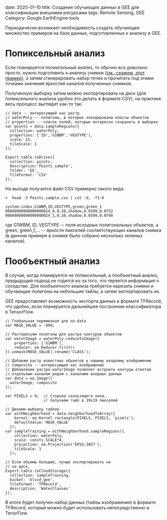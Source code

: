 date: 2020-01-10
title:  Создание обучающих данных в GEE для классификации внешними ресурсами
tags: Remote Sensing, GEE
Category: Google EarthEngine tools



Периодически возникает необходимость создать обучающее множество примеров на базе данных,
подготовленных к анализу в GEE.

# Попиксельный анализ

Если планируется попиксельный анализ, то обычно все довольно просто,
нужно подготовить к анализу снимки ([см., скажем, этот пример]({filename}/2019-12-13-GEE.md)),
а затем сгенерировать набор точек и прочитать под этими точками значения яркостей каналов полученных снимков.

Полученную выборку затем можно экспортировать на диск (для попиксельного анализа удобно это делать в формате CSV),
на практике весь прооцесс выглядит  как-то так:

```{javascript}
// data -- интересующий нас растр
// waterPoly -- полигоны, в которых закодированы классы объектов
// properties -- список полей, которые интересно сохранить в выборке
var points = data.sampleRegions({
  collection: waterPoly,
  properties: ['ID','G1WBM','VEGTYPE'],
  scale: 15,
  tileScale: 1
});

Export.table.toDrive({
  collection: points,
  description:'Points_sample',
  folder: 'EE',
  fileFormat: 'CSV'
});
```

На выходе получится файл CSV примерно такого вида:
```
>  head -3 Points_sample.csv | cut -d, -f1-6

system:index,G1WBM,ID,VEGTYPE,green,green_1
00000000000000000024_0,0,38,shadow,0.0599,0.0732
00000000000000000024_1,0,38,shadow,0.0599,0.0748
```
где G1WBM, ID, VEGTYPE -- поля исходных полигональных объектов, а green, green_1,... -- яркости пикселей соответствующих каналов снимка
(в данном примере в снимке было собрано несколько зеленых каналов).

# Пообъектный анализ

В случае, когда планируется не попиксельный, а пообъектный анализ, предыдущий подход не годится из-за того,
что теряется информация о соседстве. Для пообъектного анализа требуется нарезать снимки и обучающие полигоны на
небольшие тайлы, а затем экспортировать их.

GEE предоставляет возможность экспорта данных в формате TFRecord, что удобно, если планируется дальнейшее
построение классификатора в TensorFlow.

```{javascript}
// Глобальная переменная для no-data
var MASK_VALUE = -999;

// Растеризуем полигоны для растра контуров объектов
var waterImage = waterPoly.reduceToImage({
    properties: ['G1WBM'],
    reducer: ee.Reducer.first()
}).unmask(MASK_VALUE).rename('CLASS');

// Добавим растр известных объектов к нашему входному изображению
// composite -- интересующее нас изображение
// Добавление растра waterImage позволит встроить контуры ответов
// отдельным каналом рядом с каналами входных данных
var data = ee.Image([
  waterImage, composite
]);

var PIXELS = 9;  // Сторона скользящего окна,
    	     	 // получаем тайл в 19x19 пикселей

// Делаем выборку тайлов
var withNeighborhood = data.neighborhoodToArray({
    kernel: ee.Kernel.rectangle(PIXELS, PIXELS, 'pixels'),
    defaultValue: MASK_VALUE
  });
var sampleTraining = withNeighborhood.sampleRegions({
    collection: waterPoly,
    scale: consts.SCALE*4,
    projection: ee.Projection('EPSG:3857'),
    tileScale: 1
  });
  
// Если объемы большие, лучше экспортировать не
// на диск,
Export.table.toCloudStorage({
  collection: sampleTraining,
  bucket: 'klsvd_gee',
  fileFormat: 'TFRecord',
  description: 'WaterClasses'
});
```

В итоге будет получен набор данных (тайлы изображения) в формате TFRecord, который можно будет использовать непосредственно в TenorFlow.